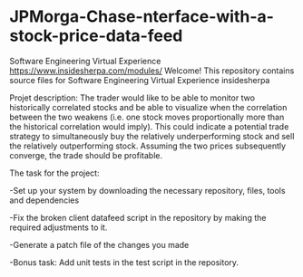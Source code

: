 # JPMorga-Chase-nterface-with-a-stock-price-data-feed
Software Engineering Virtual Experience https://www.insidesherpa.com/modules/
Welcome! This repository contains source files for Software Engineering Virtual Experience insidesherpa

Projet description:
The trader would like to be able to monitor two historically correlated stocks and be able to visualize when the correlation between the two weakens (i.e. one stock moves proportionally more than the historical correlation would imply). This could indicate a potential trade strategy to simultaneously buy the relatively underperforming stock and sell the relatively outperforming stock. Assuming the two prices subsequently converge, the trade should be profitable.

The task for the project:

-Set up your system by downloading the necessary repository, files, tools and dependencies

-Fix the broken client datafeed script in the repository by making the required adjustments to it.

-Generate a patch file of the changes you made

-Bonus task: Add unit tests in the test script in the repository.

